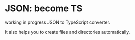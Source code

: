 # JSON: become TS
working in progress JSON to TypeScript converter.

It also helps you to create files and directories automatically.
